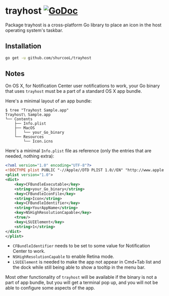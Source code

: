 # trayhost [![GoDoc](https://godoc.org/github.com/shurcooL/trayhost?status.svg)](https://godoc.org/github.com/shurcooL/trayhost)

Package trayhost is a cross-platform Go library to place an icon in the host operating system's taskbar.

Installation
------------

```bash
go get -u github.com/shurcooL/trayhost
```

Notes
-----

On OS X, for Notification Center user notifications to work, your Go binary that uses `trayhost` must be a part of a standard OS X app bundle.

Here's a minimal layout of an app bundle:

```
$ tree "Trayhost Sample.app"
Trayhost\ Sample.app
└── Contents
    ├── Info.plist
    ├── MacOS
    │   └── your_Go_binary
    └── Resources
        └── Icon.icns
```

Here's a minimal `Info.plist` file as reference (only the entries that are needed, nothing extra):

```XML
<?xml version="1.0" encoding="UTF-8"?>
<!DOCTYPE plist PUBLIC "-//Apple//DTD PLIST 1.0//EN" "http://www.apple.com/DTDs/PropertyList-1.0.dtd">
<plist version="1.0">
<dict>
	<key>CFBundleExecutable</key>
	<string>your_Go_binary</string>
	<key>CFBundleIconFile</key>
	<string>Icon</string>
	<key>CFBundleIdentifier</key>
	<string>YourAppName</string>
	<key>NSHighResolutionCapable</key>
	<true/>
	<key>LSUIElement</key>
	<string>1</string>
</dict>
</plist>
```

-	`CFBundleIdentifier` needs to be set to some value for Notification Center to work.
-	`NSHighResolutionCapable` to enable Retina mode.
-	`LSUIElement` is needed to make the app not appear in Cmd+Tab list and the dock while still being able to show a tooltip in the menu bar.

Most other functionality of `trayhost` will be available if the binary is not a part of app bundle, but you will get a terminal pop up, and you will not be able to configure some aspects of the app.
